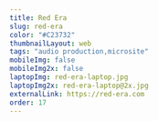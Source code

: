 ```yaml
---
title: Red Era
slug: red-era
color: "#C23732"
thumbnailLayout: web
tags: "audio production,microsite"
mobileImg: false
mobileImg2x: false
laptopImg: red-era-laptop.jpg
laptopImg2x: red-era-laptop@2x.jpg
externalLink: https://red-era.com
order: 17
---
```

